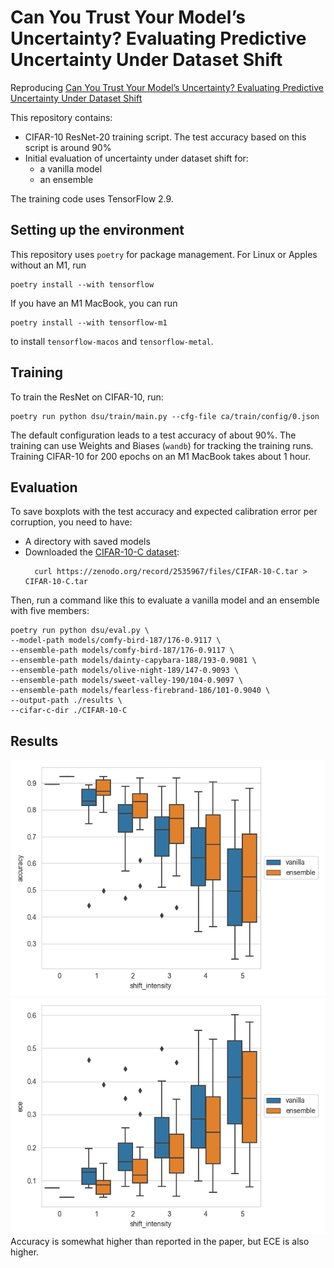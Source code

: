 # Can You Trust Your Model’s Uncertainty? Evaluating Predictive Uncertainty Under Dataset Shift
Reproducing [Can You Trust Your Model’s Uncertainty? Evaluating
Predictive Uncertainty Under Dataset Shift](https://arxiv.org/abs/1906.02530)


This repository contains:
- CIFAR-10 ResNet-20 training script. The test accuracy based on this script is around 90%
- Initial evaluation of uncertainty under dataset shift for:
  - a vanilla model
  - an ensemble

The training code uses TensorFlow 2.9.

## Setting up the environment
This repository uses `poetry` for package management.
For Linux or Apples without an M1, run
```commandline
poetry install --with tensorflow
```
If you have an M1 MacBook, you can run
```commandline
poetry install --with tensorflow-m1
```
to install `tensorflow-macos` and `tensorflow-metal`. 


## Training
To train the ResNet on CIFAR-10, run:
```commandline
poetry run python dsu/train/main.py --cfg-file ca/train/config/0.json
```
The default configuration leads to a test accuracy of about 90%.
The training can use Weights and Biases (`wandb`) for tracking the training runs.
Training CIFAR-10 for 200 epochs on an M1 MacBook takes about 1 hour.


## Evaluation
To save boxplots with the test accuracy and expected calibration error per corruption, you need
to have:
- A directory with saved models
- Downloaded the [CIFAR-10-C dataset](https://zenodo.org/record/2535967#.Y_IcgrTP3do):
  ```commandline
    curl https://zenodo.org/record/2535967/files/CIFAR-10-C.tar > CIFAR-10-C.tar
  ```
Then, run a command like this to evaluate a vanilla model and an ensemble with five members:
```commandline
poetry run python dsu/eval.py \
--model-path models/comfy-bird-187/176-0.9117 \
--ensemble-path models/comfy-bird-187/176-0.9117 \
--ensemble-path models/dainty-capybara-188/193-0.9081 \
--ensemble-path models/olive-night-189/147-0.9093 \
--ensemble-path models/sweet-valley-190/104-0.9097 \
--ensemble-path models/fearless-firebrand-186/101-0.9040 \
--output-path ./results \
--cifar-c-dir ./CIFAR-10-C
```


## Results
![accuracy](results/accuracy.png)
![Expected calibration error](results/ece.png)
Accuracy is somewhat higher than reported in the paper, but ECE is also higher.